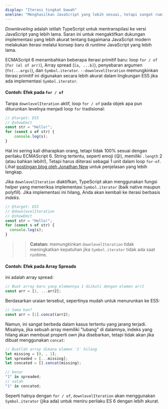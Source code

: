 ```yaml
---
display: "Iterasi tingkat bawah"
oneline: "Menghasilkan JavaScript yang lebih sesuai, tetapi sangat rumit untuk objek iterasi"
---
```


_Downleveling_ adalah istilah TypeScript untuk mentranspilasi ke versi JavaScript yang lebih lama.
Saran ini untuk mengaktifkan dukungan implementasi yang lebih akurat tentang bagaimana JavaScript modern melakukan iterasi melalui konsep baru di _runtime_ JavaScript yang lebih lama.

ECMAScript 6 menambahkan beberapa iterasi primitif baru: loop `for / of` (`for (el of arr)`), Array spread (`[a, ...b]`), penyebaran argumen (`fn(...args)`), dan `Symbol.iterator`.
`--downlevelIteration` memungkinkan iterasi primitif ini digunakan secara lebih akurat dalam lingkungan ES5 jika ada implementasi `Symbol.iterator`. 

#### Contoh: Efek pada `for / of`

Tanpa `downlevelIteration` aktif, loop `for / of` pada objek apa pun diturunkan levelnya menjadi loop `for` tradisional:

```ts twoslash
// @target: ES5
// @showEmit
const str = "Hello!";
for (const s of str) {
    console.log(s);
}
```

Hal ini sering kali diharapkan orang, tetapi tidak 100% sesuai dengan perilaku ECMAScript 6.
String tertentu, seperti emoji (😜), memiliki `.length` 2 (atau bahkan lebih!), Tetapi harus diiterasi sebagai 1 unit dalam loop `for-of`.
Lihat [postingan blog oleh Jonathan New](https://blog.jonnew.com/posts/poo-dot-length-equals-two) untuk penjelasan yang lebih lengkap.

Jika `downlevelIteration` diaktifkan, TypeScript akan menggunakan fungsi helper yang memeriksa implementasi `Symbol.iterator` (baik native maupun polyfill).
Jika implementasi ini hilang, Anda akan kembali ke iterasi berbasis _indeks_.

```ts twoslash
// @target: ES5
// @downlevelIteration
// @showEmit
const str = "Hello!";
for (const s of str) {
  console.log(s);
}
```

> > **Catatan:** memungkinkan `downlevelIteration` tidak meningkatkan kepatuhan jika `Symbol.iterator` tidak ada saat runtime.

#### Contoh: Efek pada Array Spreads

ini adalah array spread:

```js
// Buat array baru yang elemennya 1 diikuti dengan elemen arr2
const arr = [1, ...arr2];
```

Berdasarkan uraian tersebut, sepertinya mudah untuk menurunkan ke ES5:

```js
// Sama kan?
const arr = [1].concat(arr2);
```

Namun, ini sangat berbeda dalam kasus tertentu yang jarang terjadi.
Misalnya, jika sebuah array memiliki "lubang" di dalamnya, indeks yang hilang akan membuat properti _own_ jika disebarkan, tetapi tidak akan jika dibuat menggunakan `concat`:

```js
// Buatlah array dimana elemen '1' hilang
let missing = [0, , 1];
let spreaded = [...missing];
let concated = [].concat(missing);

// benar
"1" in spreaded;
// salah
"1" in concated;
```

Seperti halnya dengan `for / of`, `downlevelIteration` akan menggunakan `Symbol.iterator` (jika ada) untuk meniru perilaku ES 6 dengan lebih akurat.
